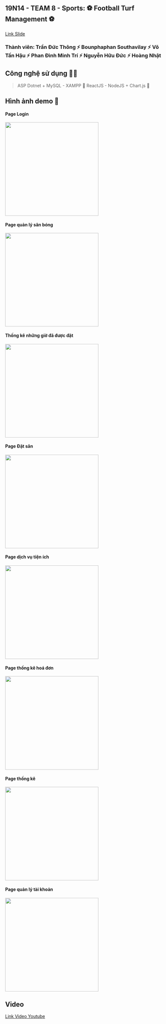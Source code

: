 ## 19N14 - TEAM 8 - Sports: :soccer: Football Turf Management :soccer:

[Link Slide](https://www.canva.com/design/DAFUpNmqKZE/tB9a_I8POM9r4FgNtdN_ZQ/edit)

### Thành viên: Trần Đức Thông :zap: Bounphaphan Southavilay :zap: Võ Tấn Hậu :zap: Phan Đình Minh Trí :zap: Nguyễn Hữu Đức :zap: Hoàng Nhật

## Công nghệ sử dụng :technologist:
> ASP Dotnet + MySQL - XAMPP :hammer:
> ReactJS - NodeJS + Chart.js :wrench:

## Hình ảnh demo :eyes:

#### Page Login
<img src='https://user-images.githubusercontent.com/108516214/207374897-c5c56fb1-8a5c-4e97-a49e-98548856f88f.png' height=300/>

#### Page quản lý sân bóng
<img src='https://user-images.githubusercontent.com/108516214/207374626-2d394688-d917-4d5a-9b15-1270933a0699.png' height=300/>

#### Thống kê những giờ đã được đặt
<img src='https://user-images.githubusercontent.com/108516214/207371081-9ddf4b20-db6e-4988-8684-bdf00d95fe26.png' height=300/>

#### Page Đặt sân
<img src='https://user-images.githubusercontent.com/108516214/207370752-fce5f19b-2aa4-4801-a9c2-4ac5b0ab3863.png' height=300/>

#### Page dịch vụ tiện ích
<img src='https://user-images.githubusercontent.com/108516214/207373073-3b585b71-1498-4ba4-aa19-da9c956a80aa.png' height=300/>

#### Page thống kê hoá đơn
<img src='https://user-images.githubusercontent.com/108516214/207373653-8102fdb4-5c50-4c77-88ec-97b7d2859b06.png' height=300/>


#### Page thống kê
<img src='https://user-images.githubusercontent.com/108516214/207371295-8de8102b-e3ff-4055-a118-80e13316db80.png' height=300/>

#### Page quản lý tài khoản
<img src='https://user-images.githubusercontent.com/108516214/207374283-ec385773-fdfa-43fb-976d-2035f21687f8.png' height=300/>

## Video 
[Link Video Youtube](https://youtu.be/Po02bC1B93A)

